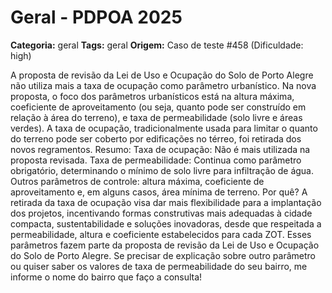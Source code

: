 # Geral - PDPOA 2025

**Categoria:** geral
**Tags:** geral
**Origem:** Caso de teste #458 (Dificuldade: high)

A proposta de revisão da Lei de Uso e Ocupação do Solo de Porto Alegre não utiliza mais a taxa de ocupação como parâmetro urbanístico. Na nova proposta, o foco dos parâmetros urbanísticos está na altura máxima, coeficiente de aproveitamento (ou seja, quanto pode ser construído em relação à área do terreno), e taxa de permeabilidade (solo livre e áreas verdes). A taxa de ocupação, tradicionalmente usada para limitar o quanto do terreno pode ser coberto por edificações no térreo, foi retirada dos novos regramentos. Resumo: Taxa de ocupação: Não é mais utilizada na proposta revisada. Taxa de permeabilidade: Continua como parâmetro obrigatório, determinando o mínimo de solo livre para infiltração de água. Outros parâmetros de controle: altura máxima, coeficiente de aproveitamento e, em alguns casos, área mínima de terreno. Por quê? A retirada da taxa de ocupação visa dar mais flexibilidade para a implantação dos projetos, incentivando formas construtivas mais adequadas à cidade compacta, sustentabilidade e soluções inovadoras, desde que respeitada a permeabilidade, altura e coeficiente estabelecidos para cada ZOT. Esses parâmetros fazem parte da proposta de revisão da Lei de Uso e Ocupação do Solo de Porto Alegre. Se precisar de explicação sobre outro parâmetro ou quiser saber os valores de taxa de permeabilidade do seu bairro, me informe o nome do bairro que faço a consulta!